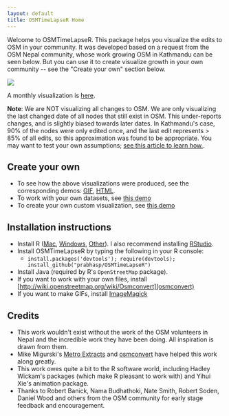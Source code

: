 ```yaml
---
layout: default
title: OSMTimeLapseR Home
---
```

Welcome to OSMTimeLapseR. This package helps you visualize the edits to OSM in your community. It was developed based on a request from the OSM Nepal community, whose work growing OSM in Kathmandu can be seen below. But you can use it to create visualize growth in your own community -- see the "Create your own" section below.

![](http://prabhasp.github.io/OSMTimeLapseR/demo/kathmandu_yearly.gif)

A monthly visualization is [here](http://prabhasp.github.io/OSMTimeLapseR/demo/kathmandu_monthly.html).

**Note**: We are NOT visualizing all changes to OSM. We are only visualizing the last changed date of all nodes that still exist in OSM. This under-reports changes, and is slightly biased towards later dates. In Kathmandu's case, 90% of the nodes were only edited once, and the last edit represents > 85% of all edits, so this approximation was found to be appropriate. You may want to test your own assumptions; [see this article to learn how.](http://prabhasp.github.io/OSMTimeLapseR/demo/CheckingAssumptions.html).

Create your own
---
 * To see how the above visualizations were produced, see the corresponding demos: [GIF](http://prabhasp.github.io/OSMTimeLapseR/demo/AnimateGIF.html), [HTML](http://prabhasp.github.io/OSMTimeLapseR/demo/AnimateHTML.html).
 * To work with your own datasets, see [this demo](http://prabhasp.github.io/OSMTimeLapseR/demo/AnimateFromFile.html)
 * To create your own custom visualization, see [this demo](demo/CustomizingVisualizations.html)

Installation instructions
---
 * Install R ([Mac](http://cran.r-project.org/bin/macosx/), [Windows](http://cran.r-project.org/bin/windows/base/), [Other](http://cran.r-project.org/bin/)). I also recommend installing [RStudio](https://www.rstudio.com/ide/download/).
 * Install OSMTimeLapseR by typing the following in your R console:
   * ```install.packages('devtools'); require(devtools); install_github("prabhasp/OSMTimeLapseR")``` 
 * Install Java (required by R's `OpenStreetMap` package).
 * If you want to work with your own files, install [http://wiki.openstreetmap.org/wiki/Osmconvert](osmconvert)
 * If you want to make GIFs, install [ImageMagick](http://www.imagemagick.org/)

Credits
---
 * This work wouldn't exist without the work of the OSM volunteers in Nepal and the incredible work they have been doing. All inspiration is drawn from them.
 * Mike Migurski's [Metro Extracts](http://metro.teczno.com/) and [osmconvert](http://wiki.openstreetmap.org/wiki/Osmconvert) have helped this work along greatly.
 * This work owes quite a bit to the R software world, including Hadley Wickam's packages (which make R pleasant to work with) and Yihui Xie's animation package.
 * Thanks to Robert Banick, Nama Budhathoki, Nate Smith, Robert Soden, Daniel Wood and others from the OSM community for early stage feedback and encouragement.

